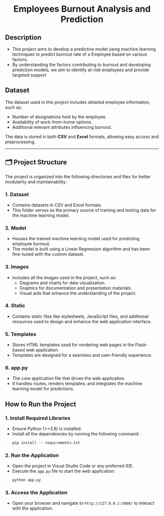 <h1 align = center>Employees Burnout Analysis and Prediction</h1>

## Description

- This project aims to develop a predictive model using machine learning techniques to predict burnout rate of a Employee based on various factors. 
- By understanding the factors contributing to burnout and developing prediction models, we aim to identify at-risk employees and provide targeted support
## Dataset
The dataset used in this project includes detailed employee information, such as:

- Number of designations held by the employee.
- Availability of work-from-home options.
- Additional relevant attributes influencing burnout.

The data is stored in both **CSV** and **Excel** formats, allowing easy access and preprocessing.

---

## 🗂️ Project Structure
The project is organized into the following directories and files for better modularity and maintainability:

### 1. **Dataset**
- Contains datasets in CSV and Excel formats.
- This folder serves as the primary source of training and testing data for the machine learning model.

### 2. **Model**
- Houses the trained machine learning model used for predicting employee burnout.
- The model is built using a Linear Regression algorithm and has been fine-tuned with the custom dataset.

### 3. **Images**
- Includes all the images used in the project, such as:
  - Diagrams and charts for data visualization.
  - Graphics for documentation and presentation materials.
  - Visual aids that enhance the understanding of the project.

### 4. **Static**
- Contains static files like stylesheets, JavaScript files, and additional resources used to design and enhance the web application interface.

### 5. **Templates**
- Stores HTML templates used for rendering web pages in the Flask-based web application.
- Templates are designed for a seamless and user-friendly experience.

### 6. **app.py**
- The core application file that drives the web application.
- It handles routes, renders templates, and integrates the machine learning model for predictions.
## How to Run the Project

### 1. **Install Required Libraries**
- Ensure Python (>=3.8) is installed.
- Install all the dependencies by running the following command:
  ```bash
  pip install -r requirements.txt
  ```
### 2. **Run the Application**
- Open the project in Visual Studio Code or any preferred IDE.
- Execute the `app.py` file to start the web application:
  ```bash
  python app.py
  ```
### 3. **Access the Application**
- Open your browser and navigate to `http://127.0.0.1:5000/` to interact with the application.



